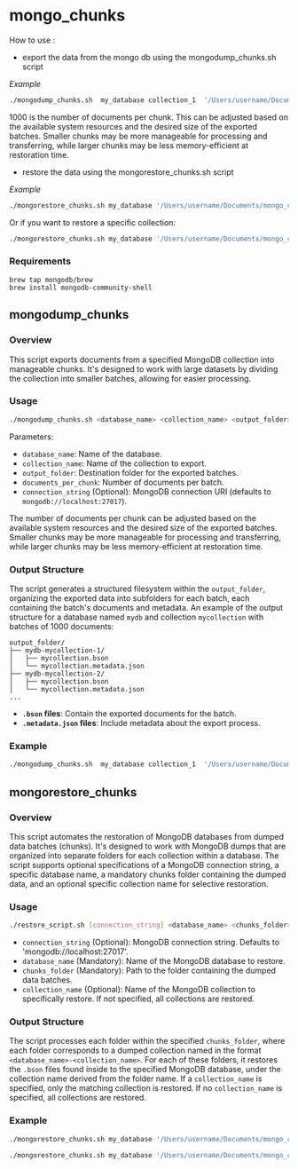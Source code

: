 # mongo_chunks

How to use :

- export the data from the mongo db using the mongodump_chunks.sh script

*Example*
```bash
./mongodump_chunks.sh  my_database collection_1  '/Users/username/Documents/mongo_chunks' 1000
```
1000 is the number of documents per chunk. This can be adjusted based on the available system resources and the desired size of the exported batches. Smaller chunks may be more manageable for processing and transferring, while larger chunks may be less memory-efficient at restoration time.

- restore the data using the mongorestore_chunks.sh script

*Example*
```bash
./mongorestore_chunks.sh my_database '/Users/username/Documents/mongo_chunks'
```

Or if you want to restore a specific collection:

```bash
./mongorestore_chunks.sh my_database '/Users/username/Documents/mongo_chunks' collection_1
```


### Requirements
```
brew tap mongodb/brew
brew install mongodb-community-shell
```


## mongodump_chunks

### Overview

This script exports documents from a specified MongoDB collection into manageable chunks. It's designed to work with large datasets by dividing the collection into smaller batches, allowing for easier processing.

### Usage

```bash
./mongodump_chunks.sh <database_name> <collection_name> <output_folder> <documents_per_chunk> [connection_string]
```

Parameters:
- `database_name`: Name of the database.
- `collection_name`: Name of the collection to export.
- `output_folder`: Destination folder for the exported batches.
- `documents_per_chunk`: Number of documents per batch.
- `connection_string` (Optional): MongoDB connection URI (defaults to `mongodb://localhost:27017`).

The number of documents per chunk can be adjusted based on the available system resources and the desired size of the exported batches. Smaller chunks may be more manageable for processing and transferring, while larger chunks may be less memory-efficient at restoration time.

### Output Structure

The script generates a structured filesystem within the `output_folder`, organizing the exported data into subfolders for each batch, each containing the batch's documents and metadata. An example of the output structure for a database named `mydb` and collection `mycollection` with batches of 1000 documents:

```
output_folder/
├── mydb-mycollection-1/
│   ├── mycollection.bson
│   └── mycollection.metadata.json
├── mydb-mycollection-2/
│   ├── mycollection.bson
│   └── mycollection.metadata.json
...
```

- **`.bson` files**: Contain the exported documents for the batch.
- **`.metadata.json` files**: Include metadata about the export process.

### Example

```bash
./mongodump_chunks.sh  my_database collection_1  '/Users/username/Documents/mongo_chunks' 1000
```


## mongorestore_chunks

### Overview
This script automates the restoration of MongoDB databases from dumped data batches (chunks). It's designed to work with MongoDB dumps that are organized into separate folders for each collection within a database. The script supports optional specifications of a MongoDB connection string, a specific database name, a mandatory chunks folder containing the dumped data, and an optional specific collection name for selective restoration. 


### Usage

```bash
./restore_script.sh [connection_string] <database_name> <chunks_folder> [collection_name]
```


- `connection_string` (Optional): MongoDB connection string. Defaults to 'mongodb://localhost:27017'.
- `database_name` (Mandatory): Name of the MongoDB database to restore.
- `chunks_folder` (Mandatory): Path to the folder containing the dumped data batches.
- `collection_name` (Optional): Name of the MongoDB collection to specifically restore. If not specified, all collections are restored.

### Output Structure
The script processes each folder within the specified `chunks_folder`, where each folder corresponds to a dumped collection named in the format `<database_name>-<collection_name>`. For each of these folders, it restores the `.bson` files found inside to the specified MongoDB database, under the collection name derived from the folder name. If a `collection_name` is specified, only the matching collection is restored. If no `collection_name` is specified, all collections are restored. 

### Example

```bash
./mongorestore_chunks.sh my_database '/Users/username/Documents/mongo_chunks'
```

```bash
./mongorestore_chunks.sh my_database '/Users/username/Documents/mongo_chunks' collection_1
```

